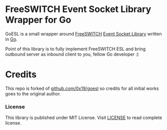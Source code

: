 # FreeSWITCH Event Socket Library Wrapper for Go

GoESL is a small wrapper around [FreeSWITCH](https://freeswitch.org/) [Event Socket Library](https://wiki.freeswitch.org/wiki/Event_Socket_Library) written in [Go](http://golang.org).

Point of this library is to fully implement FreeSWITCH ESL and bring outbound server as inbound client to you, fellow Go developer :)

# Credits

This repo is forked of [github.com/0x19/goesl](https://github.com/0x19/goesl) so credits for all initial works goes to the original author.

### License

This library is published under MIT License. Visit [LICENSE](https://github.com/itzmanish/goesl/blob/main/LICENSE) to read complete license.
